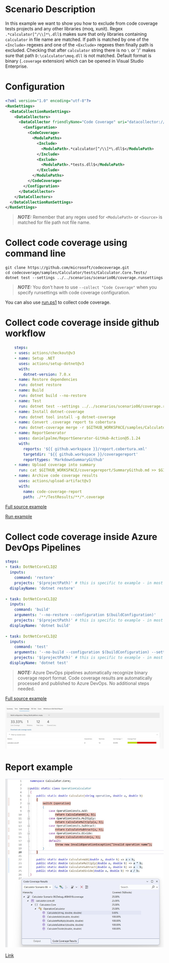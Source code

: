 # Scenario Description

In this example we want to show you how to exclude from code coverage tests projects and any other libraries (moq, xunit). Regex `.*calculator[^/\\]*\.dll$` makes sure that only libraries containing `calculator` in file name are matched. If path is matched by one of the `<Include>` regexes and one of the `<Exclude>` regexes then finally path is excluded. Checking that after `calculator` string there is no `\` or '/' makes sure that path `D:\calculator\moq.dll` is not matched. Default format is binary (`.coverage` extension) which can be opened in Visual Studio Enterprise.

# Configuration

```xml
<?xml version="1.0" encoding="utf-8"?>
<RunSettings>
  <DataCollectionRunSettings>
    <DataCollectors>
      <DataCollector friendlyName="Code Coverage" uri="datacollector://Microsoft/CodeCoverage/2.0" assemblyQualifiedName="Microsoft.VisualStudio.Coverage.DynamicCoverageDataCollector, Microsoft.VisualStudio.TraceCollector, Version=11.0.0.0, Culture=neutral, PublicKeyToken=b03f5f7f11d50a3a">
        <Configuration>
          <CodeCoverage>
            <ModulePaths>
              <Include>
                <ModulePath>.*calculator[^/\\]*\.dll$</ModulePath>
              </Include>
              <Exclude>
                <ModulePath>.*tests.dll$</ModulePath>
              </Exclude>
            </ModulePaths>
          </CodeCoverage>
        </Configuration>
      </DataCollector>
    </DataCollectors>
  </DataCollectionRunSettings>
</RunSettings>

```

> **_NOTE:_** Remember that any regex used for `<ModulePath>` or `<Source>` is matched for file path not file name.

# Collect code coverage using command line

```shell
git clone https://github.com/microsoft/codecoverage.git
cd codecoverage/samples/Calculator/tests/Calculator.Core.Tests/
dotnet test --settings ../../scenarios/scenario06/coverage.runsettings
```

> **_NOTE:_** You don't have to use `--collect "Code Coverage"` when you specify runsettings with code coverage configuration.

You can also use [run.ps1](run.ps1) to collect code coverage.

# Collect code coverage inside github workflow

```yml
    steps:
    - uses: actions/checkout@v3
    - name: Setup .NET
      uses: actions/setup-dotnet@v3
      with:
        dotnet-version: 7.0.x
    - name: Restore dependencies
      run: dotnet restore
    - name: Build
      run: dotnet build --no-restore
    - name: Test
      run: dotnet test --settings ../../scenarios/scenario06/coverage.runsettings --no-build --verbosity normal
    - name: Install dotnet-coverage
      run: dotnet tool install -g dotnet-coverage
    - name: Convert .coverage report to cobertura
      run: dotnet-coverage merge -r $GITHUB_WORKSPACE/samples/Calculator/tests/Calculator.Core.Tests/TestResults/*.coverage -f cobertura -o $GITHUB_WORKSPACE/report.cobertura.xml
    - name: ReportGenerator
      uses: danielpalme/ReportGenerator-GitHub-Action@5.1.24
      with:
        reports: '${{ github.workspace }}/report.cobertura.xml'
        targetdir: '${{ github.workspace }}/coveragereport'
        reporttypes: 'MarkdownSummaryGithub'
    - name: Upload coverage into summary
      run: cat $GITHUB_WORKSPACE/coveragereport/SummaryGithub.md >> $GITHUB_STEP_SUMMARY
    - name: Archive code coverage results
      uses: actions/upload-artifact@v3
      with:
        name: code-coverage-report
        path: ./**/TestResults/**/*.coverage
```

[Full source example](../../../../.github/workflows/Calculator_Scenario06.yml)

[Run example](../../../../../../actions/workflows/Calculator_Scenario06.yml)

# Collect code coverage inside Azure DevOps Pipelines

```yml
steps:
- task: DotNetCoreCLI@2
  inputs:
    command: 'restore'
    projects: '$(projectPath)' # this is specific to example - in most cases not needed
  displayName: 'dotnet restore'

- task: DotNetCoreCLI@2
  inputs:
    command: 'build'
    arguments: '--no-restore --configuration $(buildConfiguration)'
    projects: '$(projectPath)' # this is specific to example - in most cases not needed
  displayName: 'dotnet build'

- task: DotNetCoreCLI@2
  inputs:
    command: 'test'
    arguments: '--no-build --configuration $(buildConfiguration) --settings samples/Calculator/scenarios/scenario06/coverage.runsettings'
    projects: '$(projectPath)' # this is specific to example - in most cases not needed
  displayName: 'dotnet test'
```

> **_NOTE:_** Azure DevOps pipelines automatically recognize binary coverage report format. Code coverage results are automatically processed and published to Azure DevOps. No additional steps needed.

[Full source example](azure-pipelines.yml)

![alt text](azure-pipelines.jpg "Code Coverage tab in Azure DevOps pipelines")

# Report example

![alt text](example.report.jpg "Example report")

[Link](example.report.cobertura.xml)